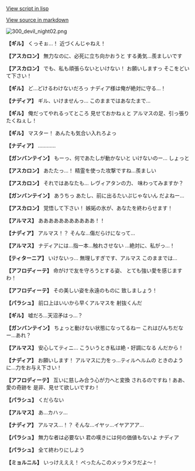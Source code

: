 [View script in lisp](../scripts/100604030.txt)

[View source in markdown](100604030.md)

![300_devil_night02.png](../images/backgrounds/300_devil_night02.png)

**【ギル】**
くっそぉ…！
近づくんじゃねえ！

**【アスカロン】**
無力なのに、必死に立ち向かおうと
する勇気…羨ましいです

**【アスカロン】**
でも、私も頑張らないといけない！
お願いしますっ
そこをどいて下さい！

**【ギル】**
ど…どけるわけないだろっ
ナディア様は俺が絶対に守る…！

**【ナディア】**
ギル、いけませんっ…
このままではあなたまで…

**【ギル】**
俺だってやれるってところ
見せておかねぇと
アルマスの足、引っ張りたくねぇし！

**【ギル】**
マスター！
あんたも気合い入れろよっ

**【ナディア】**
…………

**【ガンバンテイン】**
もーっ、何であたしが動かないと
いけないのー…
しょっと

**【アスカロン】**
あたたっ…！
精霊を使った攻撃ですね…羨ましい

**【アスカロン】**
それではあなたも…
レヴィアタンの力、
味わってみますか？

**【ガンバンテイン】**
あうちっ
あたし、前に出るたいぷじゃないん
だよねー…

**【アスカロン】**
覚悟して下さい！
嫉妬の氷が、あなたを終わらせます！

**【アルマス】**
あああああああああああ！！

**【ナディア】**
アルマス！？
そんな…傷だらけになって…

**【アルマス】**
ナディアには…指一本…触れさせない
…絶対に、私がっ…！

**【ティターニア】**
いけないっ…
無理しすぎです、アルマス
このままでは…

**【アフロディーテ】**
命がけで友を守ろうとする姿、
とても強い愛を感じますわ！

**【アフロディーテ】**
その美しい姿を永遠のものに
致しましょう！

**【パラシュ】**
前口上はいいから早くアルマスを
射抜くんだ

**【ギル】**
嘘だろ…天沼矛はっ…？

**【ガンバンテイン】**
ちょっと動けない状態になってるねー
これはぴんちだなー…あれ？

**【アルマス】**
安心してティニ…
こういうとき私は絶・好調になる
んだから！

**【ナディア】**
お願いします！
アルマスに力をっ…ティルヘルムの
ときのように…力をお与え下さい！

**【アフロディーテ】**
互いに慈しみ合う心が力へと変換
されるのですね！ああ、愛の奇跡を
是非、見せて欲しいですわ！

**【パラシュ】**
くだらない

**【アルマス】**
あ…カハッ…

**【ナディア】**
アルマス…！？
そんな…イヤッ…イヤアアア…

**【パラシュ】**
無力な者は必要ない
君の嘆きには何の価値もないよ
ナディア

**【パラシュ】**
全て終わりにしよう

**【ミョルニル】**
いっけえええ！
ぺったんこのメッラメラだよ～！